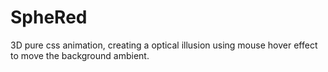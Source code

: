 # SpheRed
3D pure css animation, creating a optical illusion using mouse hover effect to move the background ambient.
